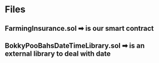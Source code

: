 # Files
## FarmingInsurance.sol ➡ is our smart contract
## BokkyPooBahsDateTimeLibrary.sol ➡ is an external library to deal with date

